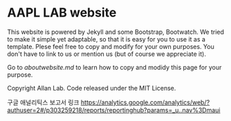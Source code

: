 # AAPL LAB website


This website is powered by Jekyll and some Bootstrap, Bootwatch. We tried to make it simple yet adaptable, so that it is easy for you to use it as a template. Plese feel free to copy and modify for your own purposes.  You don't have to link to us or mention us (but of course we appreciate it).

Go to *aboutwebsite.md*  to learn how to copy and modidy this page for your purpose. 


Copyright Allan Lab. Code released under the MIT License.

구글 애널리틱스 보고서 링크 https://analytics.google.com/analytics/web/?authuser=2#/p303259218/reports/reportinghub?params=_u..nav%3Dmaui

